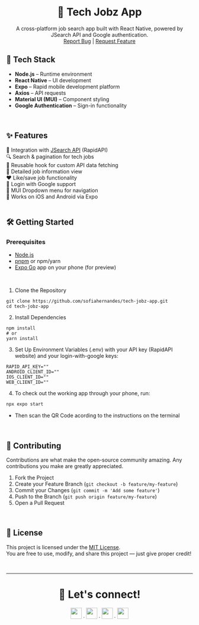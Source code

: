 <div align="center">
  <h1>💼 Tech Jobz App</h1>
  <p align="center">
    A cross-platform job search app built with React Native, powered by JSearch API and Google authentication.
    <br />
    <a href="https://github.com/sofiahernandes/tech-jobz-app/issues">Report Bug</a>
    |
    <a href="https://github.com/sofiahernandes/tech-jobz-app/issues">Request Feature</a>
  </p>
</div>

## 🚀 Tech Stack
- **Node.js** – Runtime environment  
- **React Native** – UI development  
- **Expo** – Rapid mobile development platform  
- **Axios** – API requests  
- **Material UI (MUI)** – Component styling  
- **Google Authentication** – Sign-in functionality  
<br/>

## ✨ Features
🔗 Integration with [JSearch API](https://rapidapi.com/letscrape-6bRBa3QguO5/api/jsearch) (RapidAPI)  
🔍 Search & pagination for tech jobs  
🔁 Reusable hook for custom API data fetching  
📄 Detailed job information view  
❤️ Like/save job functionality  
🔐 Login with Google support  
🔽 MUI Dropdown menu for navigation  
📱 Works on iOS and Android via Expo  
<br/>

## 🛠️ Getting Started
### Prerequisites
- [Node.js](https://nodejs.org/)
- [pnpm](https://pnpm.io/) or npm/yarn
- [Expo Go](https://expo.dev/client) app on your phone (for preview)
<br/>

1. Clone the Repository
```
git clone https://github.com/sofiahernandes/tech-jobz-app.git
cd tech-jobz-app
```

2. Install Dependencies
```
npm install
# or
yarn install
```

3. Set Up Environment Variables (.env) with your API key (RapidAPI website) and your login-with-google keys:
```
RAPID_API_KEY=""
ANDROID_CLIENT_ID=""
IOS_CLIENT_ID=""
WEB_CLIENT_ID=""
```

4. To check out the working app through your phone, run:
```jsx
npx expo start
```
- Then scan the QR Code acording to the instructions on the terminal

<br/>

## 🤝 Contributing
Contributions are what make the open-source community amazing. Any contributions you make are greatly appreciated.
1. Fork the Project
2. Create your Feature Branch (`git checkout -b feature/my-feature`)
3. Commit your Changes (`git commit -m 'Add some feature'`)
4. Push to the Branch (`git push origin feature/my-feature`)
5. Open a Pull Request
<br/>

## 📄 License
This project is licensed under the [MIT License](LICENSE).  
You are free to use, modify, and share this project — just give proper credit!

<br/>

---

<div align="center">
  <h1>📩 Let's connect!</h1>
  <a href="https://github.com/sofiahernandes"><img height="30px" src="https://skillicons.dev/icons?i=github"/></a><span> ∙ </span>
  <a href="https://www.linkedin.com/in/sofiahernandes"><img height="30px" src="https://skillicons.dev/icons?i=linkedin"/></a><span> ∙ </span>
  <a href="mailto:sofiahernandes.dev@gmail.com"><img height="30px" src="https://skillicons.dev/icons?i=gmail"/></a><span> ∙ </span>
  <a href="https://www.instagram.com/sofiabotechiaa/"><img height="30px" src="https://skillicons.dev/icons?i=instagram"/></a>
</div>
